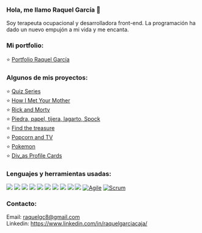 ### Hola, me llamo Raquel García 💙 
Soy terapeuta ocupacional y desarrolladora front-end. La programación ha dado un nuevo empujón a mi vida y me encanta. 

 ### Mi portfolio:
⭐️ <a href="https://raquelgarciacaja.github.io/Portfolio-RaquelGarcia/" target="_blank">Portfolio Raquel García</a>
   
 ### Algunos de mis proyectos:
⭐️ <a href="https://raquelgarciacaja.github.io/quiz/">Quiz Series</a><br/>
⭐️ <a href="https://raquelgarciacaja.github.io/How_I_met_your_mother/" target="_blank">How I Met Your Mother</a> <br/>
⭐️ <a href="https://raquelgarciacaja.github.io/Rick-And-Morty/#/" target="_blank">Rick and Morty </a> <br/>
⭐️ <a href="https://raquelgarciacaja.github.io/Piedra-papel-tijera-lagarto-spock/" target="_blank">Piedra, papel, tijera, lagarto, Spock</a> <br/>
⭐️ <a href="https://raquelgarciacaja.github.io/Find-the-treasure/" target="_blank">Find the treasure</a> <br/>
⭐️ <a href="https://raquelgarciacaja.github.io/Popcorn_And_TV/">Popcorn and TV</a><br/>
⭐️ <a href="https://raquelgarciacaja.github.io/Pokemon/" target="_blank">Pokemon</a><br/>
⭐️ <a href="https://github.com/RaquelGarciaCaja/Div_as" target="_blank">Div_as Profile Cards</a><br/>


### Lenguajes y herramientas usadas:
<img src = "https://img.shields.io/badge/-HTML5-E34F26?style=flat&logo=html5&logoColor=white"> <img src = "https://img.shields.io/badge/-CSS3-1572B6?style=flat&logo=css3&logoColor=white">
<img src="https://img.shields.io/badge/-Bootstrap-563D7C?style=flat&logo=bootstrap&logoColor=white">
<img src="https://img.shields.io/badge/-JavaScript-eed718?style=flat&logo=javascript&logoColor=ffffff">
<img src="https://img.shields.io/badge/-Sass-cc6699?style=flat&logo=sass&logoColor=ffffff">
<img src="https://img.shields.io/badge/-React-000000?style=flat&logo=react&logoColor=00c8ff">
<img src="https://img.shields.io/badge/-Node.js-3C873A?style=flat&logo=Node.js&logoColor=white">
<img src="http://img.shields.io/badge/-Git-F1502F?style=flat&logo=git&logoColor=FFFFFF">
<img src="http://img.shields.io/badge/-Github-000000?style=flat&logo=github&logoColor=FFFFFF">
<img src="http://img.shields.io/badge/-VS%20Code-007ACC?style=flat&logo=visual%20studio%20code&logoColor=white">
[![Agile](https://img.shields.io/badge/Agile-blue?style=flat&logo=Agile&logoColor=white&link=https://github.com/Quananhle "Agile")](https://github.com/Quananhle) [![Scrum](https://img.shields.io/badge/Scrum-green?style=flat&logo=Scrum&logoColor=white&link=https://github.com/Quananhle "Scrum")](https://github.com/Quananhle) 



### Contacto: 
Email: raquelgc8@gmail.com </br>
Linkedin: https://www.linkedin.com/in/raquelgarciacaja/

  

